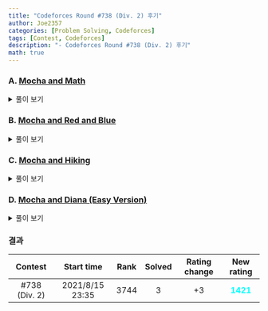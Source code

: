 ```yaml
---
title: "Codeforces Round #738 (Div. 2) 후기"
author: Joe2357
categories: [Problem Solving, Codeforces]
tags: [Contest, Codeforces]
description: "- Codeforces Round #738 (Div. 2) 후기"
math: true
---
```






### A. [Mocha and Math](https://codeforces.com/contest/1559/problem/A)

<details markdown="1"><summary>풀이 보기</summary>
#### 풀이
배열의 특정 구간을 잡고, 그 구간에서 & 연산이 **무한히** 가능할 때, 배열의 최댓값을 최소화하고 싶다는 문제이다. 아래 특징만 알고 있다면 쉽게 풀 수 있다.

- 같은 구간을 선택하는건 의미없다. 연산을 여러번 진행한다고 값이 바뀌지는 않는다
- $a \& b$ 연산은 <u>그 값이 커지지 않는다</u>

결론으로는, 모든 구간에 대해 & 연산을 수행해버리면 정답을 얻을 수 있다.

#### 코드

```c
#include <stdio.h>
 
typedef long long ll;
 
int n;
 
int main() {
    int t;
    scanf("%d", &t);
    while (t--) {
        int n;
        ll ret;
        scanf("%d %lld", &n, &ret);
        for (int i = 1; i < n; ++i) {
            ll a;
            scanf("%lld", &a);
            ret &= a;
        }
        printf("%lld\n", ret);
    }
    return 0;
}
```

</details>

### B. [Mocha and Red and Blue](https://codeforces.com/contest/1559/problem/B)

<details markdown="1"><summary>풀이 보기</summary>
#### 풀이

완벽한 경우는 "배열이 `R`과 `B`가 반복되는 구조"이며, 인접한 두 큐브가 같은 색이라면 불완벽성이 $1$ 증가한다.

처음 나오는 `R` 또는 `B`에 따라 그 위치에서 두 색깔이 교차되게, **그리디**하게 배치하면 된다.

#### 코드

```c
#include <stdio.h>
 
typedef long long ll;
 
#define M 101
 
char str[M];
int n;
 
int main() {
    int t;
    scanf("%d", &t);
    while (t--) {
        scanf("%d", &n);
        scanf("%s", str);
 
        int i = 0;
        while (str[i] == '?') {
            ++i;
        }
        if (i == n) {
            for (i = 0; i < n; ++i) {
                str[i] = ((i & 1) ? 'B' : 'R');
            }
        } else {
            if (str[i] == 'R') {
                for (int j = i - 1; j >= 0; --j) {
                    str[j] = (((i - j) & 1) ? 'B' : 'R');
                }
            } else {
                for (int j = i - 1; j >= 0; --j) {
                    str[j] = (((i - j) & 1) ? 'R' : 'B');
                }
            }
        }
 
        for (; i < n; ++i) {
            if (str[i] == '?') {
                str[i] = ((str[i - 1] == 'R') ? 'B' : 'R');
            }
        }
        printf("%s\n", str);
    }
    return 0;
}
```

</details>

### C. [Mocha and Hiking](https://codeforces.com/contest/1559/problem/C)

<details markdown="1"><summary>풀이 보기</summary>
#### 풀이
> Not solved
>
> result : Wrong answer on test 57

<strong style="color:red"> 생애 첫 해킹당했다!</strong>

#### 코드

```c

```

</details>

### D. [Mocha and Diana (Easy Version)](https://codeforces.com/contest/1559/problem/D1)

<details markdown="1"><summary>풀이 보기</summary>
#### 풀이
사이클이 생기지 않는 선에서, **같은 간선을 추가하여** 두 forest가 계속 유지될 수 있도록 하는 문제다.

이미 다른 방법으로 연결된 두 정점들은 간선을 추가하면 사이클이 생겨버린다. 즉 서로 연결되어있지 않은 정점들에 대해서만 간선을 추가해나가면 된다. 여기서 사용할 수 있는 방법이 [유니온파인드](https://joe2357.github.io/posts/Disjoint-Set/)가 되겠다. 간선이 연결되면 그 정점들을 같은 set에 넣을 수 있다. 이렇게 하면 하나의 set에 존재한다면 그 정점들을 잇는 간선을 연결할 수는 없다는 것을 의미한다. 두 forest에 대해서, 두 정점을 골랐을 때 두 정점이 모두 서로 다른 set에 존재하는 경우에만 간선을 추가해나가면 된다.

#### 코드

```c
#include <stdio.h>

typedef struct Node {
    int x, y;
} ND;
#define M 1001

int parent1[M], parent2[M];
int n, m1, m2;
ND result[M];
int len;

int find1(int x) {
    if (x == parent1[x]) {
        return x;
    } else {
        return parent1[x] = find1(parent1[x]);
    }
}
int find2(int x) {
    if (x == parent2[x]) {
        return x;
    } else {
        return parent2[x] = find2(parent2[x]);
    }
}

void merge1(int a, int b) {
    int x1 = find1(a), y1 = find1(b);

    if (x1 > y1) {
        parent1[x1] = parent1[a] = y1;
    } else {
        parent1[y1] = parent1[b] = x1;
    }
    return;
}
void merge2(int a, int b) {
    int x2 = find2(a), y2 = find2(b);

    if (x2 > y2) {
        parent2[x2] = parent2[a] = y2;
    } else {
        parent2[y2] = parent2[b] = x2;
    }
    return;
}

void merge(int a, int b) {
    merge1(a, b);
    merge2(a, b);
    return;
}

int main() {
    scanf("%d %d %d", &n, &m1, &m2);
    for (int i = 1; i <= n; ++i) {
        parent1[i] = parent2[i] = i;
    }
    while (m1--) {
        int a, b;
        scanf("%d %d", &a, &b);
        merge1(a, b);
    }
    while (m2--) {
        int a, b;
        scanf("%d %d", &a, &b);
        merge2(a, b);
    }
    len = 0;

    for (int i = 1; i <= n; ++i) {
        for (int j = 1; j < i; ++j) {
            int p1 = find1(i), p2 = find2(i);
            int tp1 = find1(j), tp2 = find2(j);

            if ((p1 != tp1) && (p2 != tp2)) {
                merge(i, j);
                result[len++] = (ND){j, i};
            }
        }
    }

    printf("%d\n", len);
    for (int i = 0; i < len; ++i) {
        printf("%d %d\n", result[i].x, result[i].y);
    }
    return 0;
}
```

</details>

### 결과

|    Contest    |   Start time    | Rank | Solved | Rating change |                New rating                |
| :-----------: | :-------------: | :--: | :----: | :-----------: | :--------------------------------------: |
| #738 (Div. 2) | 2021/8/15 23:35 | 3744 |   3    |      +3       | <strong style="color:cyan">1421</strong> |




